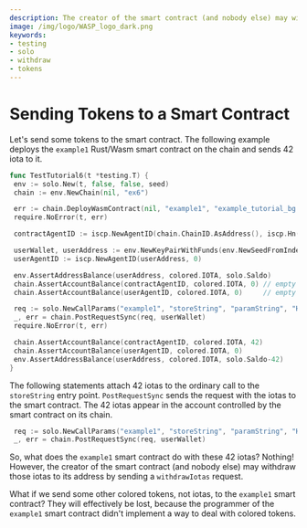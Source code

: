 ```yaml
---
description: The creator of the smart contract (and nobody else) may withdraw iotas to its address by sending a `withdrawIotas` request.
image: /img/logo/WASP_logo_dark.png
keywords:
- testing
- solo
- withdraw
- tokens
---
```

# Sending Tokens to a Smart Contract

Let's send some tokens to the smart contract. The following example deploys the
`example1` Rust/Wasm smart contract on the chain and sends 42 iota to it.

```go
func TestTutorial6(t *testing.T) {
 env := solo.New(t, false, false, seed)
 chain := env.NewChain(nil, "ex6")

 err := chain.DeployWasmContract(nil, "example1", "example_tutorial_bg.wasm")
 require.NoError(t, err)

 contractAgentID := iscp.NewAgentID(chain.ChainID.AsAddress(), iscp.Hn("example1"))

 userWallet, userAddress := env.NewKeyPairWithFunds(env.NewSeedFromIndex(5))
 userAgentID := iscp.NewAgentID(userAddress, 0)

 env.AssertAddressBalance(userAddress, colored.IOTA, solo.Saldo)
 chain.AssertAccountBalance(contractAgentID, colored.IOTA, 0) // empty on-chain
 chain.AssertAccountBalance(userAgentID, colored.IOTA, 0)     // empty on-chain

 req := solo.NewCallParams("example1", "storeString", "paramString", "Hello, world!").WithIotas(42)
 _, err = chain.PostRequestSync(req, userWallet)
 require.NoError(t, err)

 chain.AssertAccountBalance(contractAgentID, colored.IOTA, 42)
 chain.AssertAccountBalance(userAgentID, colored.IOTA, 0)
 env.AssertAddressBalance(userAddress, colored.IOTA, solo.Saldo-42)
}
```

The following statements attach 42 iotas to the ordinary call to the `storeString` entry point.
`PostRequestSync` sends the request with the iotas to the smart contract. The 42
iotas appear in the account controlled by the smart contract on its chain.

```go
 req := solo.NewCallParams("example1", "storeString", "paramString", "Hello, world!").WithIotas(42)
 _, err = chain.PostRequestSync(req, userWallet)
```

So, what does the `example1` smart contract do with these 42 iotas? Nothing!
However, the creator of the smart contract (and nobody else) may withdraw those
iotas to its address by sending a `withdrawIotas` request.

What if we send some other colored tokens, not iotas, to the `example1`
smart contract? They will effectively be lost, because the programmer of
the `example1` smart contract didn't implement a way to deal with colored
tokens.
  
